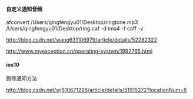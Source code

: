 #### 自定义通知音频

afconvert /Users/qingfengyu01/Desktop/ringtone.mp3 /Users/qingfengyu01/Desktop/ring.caf -d ima4 -f caff -v


http://blog.csdn.net/wang631106979/article/details/52282322

http://www.myexception.cn/operating-system/1992765.html

#### ios10 

删除通知方法

http://blog.csdn.net/wj610671226/article/details/51915272?locationNum=6



